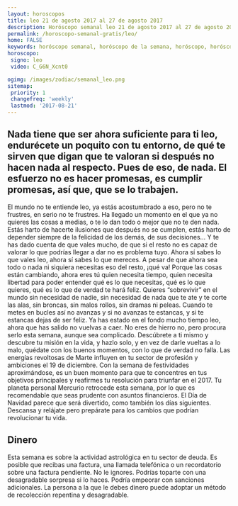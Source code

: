 ```yaml
---
layout: horoscopos
title: leo 21 de agosto 2017 al 27 de agosto 2017 
description: Horóscopo semanal leo 21 de agosto 2017 al 27 de agosto 2017. Nada tiene que ser ahora suficiente para ti leo, endurécete un poquito con tu entorno, de qué te sirven que digan que te valoran si después no hacen nada al respecto. Pues de eso, de nada. El esfuerzo no es hacer promesas, es cumplir promesas, así que, que se lo trabajen. 
permalink: /horoscopo-semanal-gratis/leo/
home: FALSE
keywords: horóscopo semanal, horóscopo de la semana, horóscopo, horóscopo gratis,horóscopos, horóscopo esperanza gracia, horoscopos leo la semana, horóscopos gratis, Tarot, Astrologia, Zodíaco, leo, horoscopo gratis, semanal
horoscopo:
 signo: leo
 video: C_G6N_Xcnt0

ogimg: /images/zodiac/semanal_leo.png
sitemap:
 priority: 1
 changefreq: 'weekly'
 lastmod: '2017-08-21'
---
```




## Nada tiene que ser ahora suficiente para ti leo, endurécete un poquito con tu entorno, de qué te sirven que digan que te valoran si después no hacen nada al respecto. Pues de eso, de nada. El esfuerzo no es hacer promesas, es cumplir promesas, así que, que se lo trabajen. 

El mundo no te entiende leo, ya estás acostumbrado a eso, pero no te frustres, en serio no te frustres. Ha llegado un momento en el que ya no quieres las cosas a medias, o te lo dan todo o mejor que no te den nada. Estás harto de hacerte ilusiones que después no se cumplen, estás harto de depender siempre de la felicidad de los demás, de sus decisiones… Y te has dado cuenta de que vales mucho, de que si el resto no es capaz de valorar lo que podrías llegar a dar no es problema tuyo. Ahora sí sabes lo que vales leo, ahora sí sabes lo que mereces. A pesar de que ahora sea todo o nada ni siquiera necesitas eso del resto, ¡qué va! Porque las cosas están cambiando, ahora eres tú quien necesita tiempo, quien necesita libertad para poder entender qué es lo que necesitas, qué es lo que quieres, qué es lo que de verdad te hará feliz. Quieres “sobrevivir” en el mundo sin necesidad de nadie, sin necesidad de nada que te ate y te corte las alas, sin broncas, sin malos rollos, sin dramas ni peleas. Cuando te metes en bucles así no avanzas y si no avanzas te estancas, y si te estancas dejas de ser feliz. Ya has estado en el fondo mucho tiempo leo, ahora que has salido no vuelvas a caer. No eres de hierro no, pero procura serlo esta semana, aunque sea complicado. Descúbrete a ti mismo y descubre tu misión en la vida, y hazlo solo, y en vez de darle vueltas a lo malo, quédate con los buenos momentos, con lo que de verdad no falla.
Las energías revoltosas de Marte influyen en tu sector de profesión y ambiciones el 19 de diciembre. Con la semana de festividades aproximándose, es un buen momento para que te concentres en tus objetivos principales y reafirmes tu resolución para triunfar en el 2017. Tu planeta personal Mercurio retrocede esta semana, por lo que es recomendable que seas prudente con asuntos financieros. El Día de Navidad parece que será divertido, como también los días siguientes. Descansa y relájate pero prepárate para los cambios que podrían revolucionar tu vida.

## Dinero

Esta semana es sobre la actividad astrológica en tu sector de deuda. Es posible que recibas una factura, una llamada telefónica o un recordatorio sobre una factura pendiente. No le ignores. Podrías toparte con una desagradable sorpresa si lo haces. Podría empeorar con sanciones adicionales. La persona a la que le debes dinero puede adoptar un método de recolección repentina y desagradable.